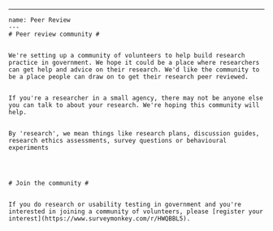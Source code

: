   ---
	name: Peer Review
	---
	# Peer review community #
	

	We're setting up a community of volunteers to help build research practice in government. We hope it could be a place where researchers can get help and advice on their research. We'd like the community to be a place people can draw on to get their research peer reviewed. 
	

	If you're a researcher in a small agency, there may not be anyone else you can talk to about your research. We're hoping this community will help.
	

	By 'research', we mean things like research plans, discussion guides, research ethics assessments, survey questions or behavioural experiments
	

	

	# Join the community #
	

	If you do research or usability testing in government and you're interested in joining a community of volunteers, please [register your interest](https://www.surveymonkey.com/r/HWQBBL5).
